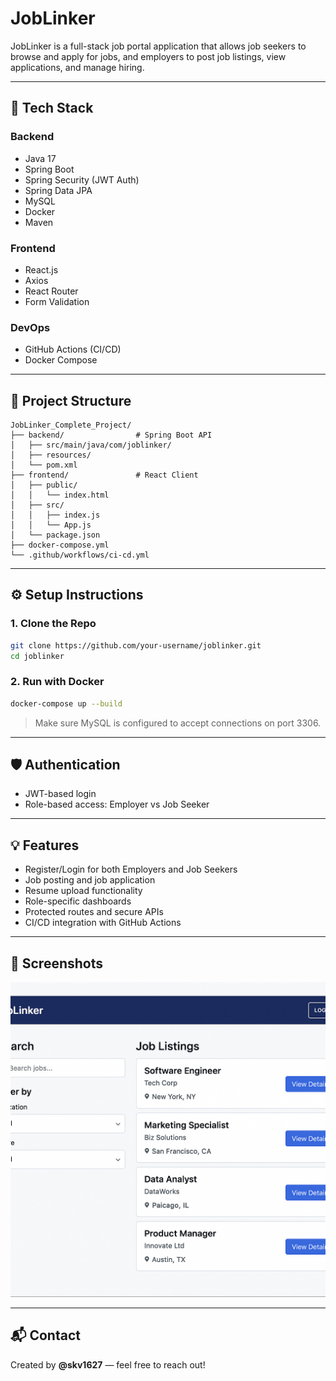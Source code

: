 # JobLinker

JobLinker is a full-stack job portal application that allows job seekers to browse and apply for jobs, and employers to post job listings, view applications, and manage hiring.

---

## 🚀 Tech Stack

### Backend
- Java 17
- Spring Boot
- Spring Security (JWT Auth)
- Spring Data JPA
- MySQL
- Docker
- Maven

### Frontend
- React.js
- Axios
- React Router
- Form Validation

### DevOps
- GitHub Actions (CI/CD)
- Docker Compose

---

## 📁 Project Structure

```
JobLinker_Complete_Project/
├── backend/                # Spring Boot API
│   ├── src/main/java/com/joblinker/
│   ├── resources/
│   └── pom.xml
├── frontend/               # React Client
│   ├── public/
│   │   └── index.html
│   ├── src/
│   │   ├── index.js
│   │   └── App.js
│   └── package.json
├── docker-compose.yml
└── .github/workflows/ci-cd.yml
```

---

## ⚙️ Setup Instructions

### 1. Clone the Repo
```bash
git clone https://github.com/your-username/joblinker.git
cd joblinker
```

### 2. Run with Docker
```bash
docker-compose up --build
```

> Make sure MySQL is configured to accept connections on port 3306.

---

## 🛡️ Authentication

- JWT-based login
- Role-based access: Employer vs Job Seeker

---

## 💡 Features

- Register/Login for both Employers and Job Seekers
- Job posting and job application
- Resume upload functionality
- Role-specific dashboards
- Protected routes and secure APIs
- CI/CD integration with GitHub Actions

---

## 📸 Screenshots

![JobLinker App Screenshot](JoblinkerApp_screenshot.png)


---

## 📬 Contact

Created by **@skv1627** — feel free to reach out!

